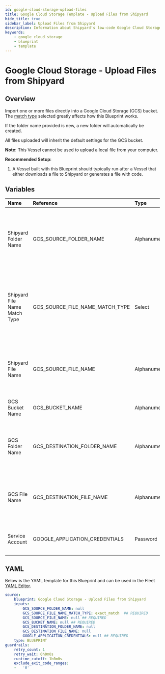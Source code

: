 ```yaml
---
id: google-cloud-storage-upload-files
title: Google Cloud Storage Template - Upload Files from Shipyard
hide_title: true
sidebar_label: Upload Files from Shipyard
description: Information about Shipyard's low-code Google Cloud Storage Upload Files from Shipyard blueprint. Easily import one or more files directly into a Google Cloud Storage (GCS) bucket, no matter how big they are. 
keywords:
    - google cloud storage
    - blueprint
    - template
---
```


# Google Cloud Storage - Upload Files from Shipyard

## Overview
Import one or more files directly into a Google Cloud Storage (GCS) bucket. The [match type](https://www.shipyardapp.com/docs/reference/blueprint-library/match-type/) selected greatly affects how this Blueprint works.

If the folder name provided is new, a new folder will automatically be created.

All files uploaded will inherit the default settings for the GCS bucket.

**Note:** This Vessel cannot be used to upload a local file from your computer.

**Recommended Setup:**

1. A Vessel built with this Blueprint should typically run after a Vessel that either downloads a file to Shipyard or generates a file with code. 

## Variables

| Name | Reference | Type | Required | Default | Options | Description |
|:-----|:----------|:-----|:---------|:--------|:--------|:------------|
| Shipyard Folder Name | GCS_SOURCE_FOLDER_NAME  | Alphanumeric |:heavy_minus_sign: | - | - | Name of the local folder on Shipyard to upload the target file from. If left blank, will look in the home directory. |
| Shipyard File Name Match Type | GCS_SOURCE_FILE_NAME_MATCH_TYPE  | Select |:white_check_mark: | `exact_match` | Exact Match: `exact_match`<br></br><br></br>Regex Match: `regex_match`<br></br><br></br> | Determines if the text in "Shipyard File Name" will look for one file with exact match, or multiple files using regex. |
| Shipyard File Name | GCS_SOURCE_FILE_NAME  | Alphanumeric |:white_check_mark: | - | - | Name of the target file on Shipyard. Can be regex if "Match Type" is set accordingly. |
| GCS Bucket Name | GCS_BUCKET_NAME  | Alphanumeric |:white_check_mark: | - | - | Name of the GCS bucket to upload the file(s) to. |
| GCS Folder Name | GCS_DESTINATION_FOLDER_NAME  | Alphanumeric |:heavy_minus_sign: | - | - | Folder in the GCS bucket to upload the file(s) to. If left blank, will upload to the root directory. |
| GCS File Name | GCS_DESTINATION_FILE_NAME  | Alphanumeric |:heavy_minus_sign: | - | - | What to name the file(s) being downloaded. If left blank, defaults to the original file name(s). |
| Service Account | GOOGLE_APPLICATION_CREDENTIALS  | Password |:white_check_mark: | - | - | JSON from a Google Cloud Service account key. |


## YAML
Below is the YAML template for this Blueprint and can be used in the Fleet [YAML Editor](../../reference/fleets/yaml-editor.md).
```yaml
source:
    blueprint: Google Cloud Storage - Upload Files from Shipyard
    inputs:
        GCS_SOURCE_FOLDER_NAME: null
        GCS_SOURCE_FILE_NAME_MATCH_TYPE: exact_match  ## REQUIRED
        GCS_SOURCE_FILE_NAME: null ## REQUIRED
        GCS_BUCKET_NAME: null ## REQUIRED
        GCS_DESTINATION_FOLDER_NAME: null
        GCS_DESTINATION_FILE_NAME: null
        GOOGLE_APPLICATION_CREDENTIALS: null ## REQUIRED
    type: BLUEPRINT
guardrails:
    retry_count: 1
    retry_wait: 0h0m0s
    runtime_cutoff: 1h0m0s
    exclude_exit_code_ranges:
    -   '0'

```
